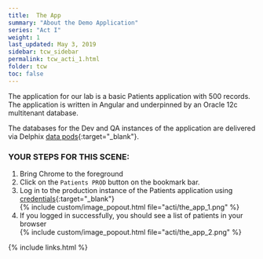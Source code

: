 ```yaml
---
title:  The App
summary: "About the Demo Application"
series: "Act I"
weight: 1
last_updated: May 3, 2019
sidebar: tcw_sidebar
permalink: tcw_acti_1.html
folder: tcw
toc: false
---
```


The application for our lab is a basic Patients application with 500 records. The application is written in Angular and underpinned by an Oracle 12c multitenant database.

The databases for the Dev and QA instances of the application are delivered via Delphix [data pods](https://www.delphix.com/platform/data-pod){:target="_blank"}.

### YOUR STEPS FOR THIS SCENE:

1. Bring Chrome to the foreground
2. Click on the `Patients PROD` button on the bookmark bar.
3. Log in to the production instance of the Patients application using [credentials](credentials.html){:target="_blank"}  
    {% include custom/image_popout.html file="acti/the_app_1.png" %}
4. If you logged in successfully, you should see a list of patients in your browser  
    {% include custom/image_popout.html file="acti/the_app_2.png" %}

{% include links.html %}
